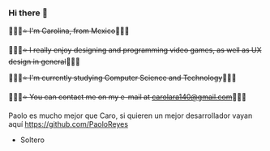 ### Hi there 	:dizzy:

:shit::shit::shit:~~⭐   I'm Carolina, from Mexico~~:shit::shit::shit:

:shit::shit::shit:~~⭐   I really enjoy designing and programming video games, as well as UX design in general~~:shit::shit::shit:
 
:shit::shit::shit:~~⭐   I'm currently studying Computer Science and Technology~~:shit::shit::shit:


:shit::shit::shit:~~⭐   You can contact me on my e-mail at carolara140@gmail.com~~:shit::shit::shit:

Paolo es mucho mejor que Caro, si quieren un mejor desarrollador vayan aquí https://github.com/PaoloReyes

- Soltero